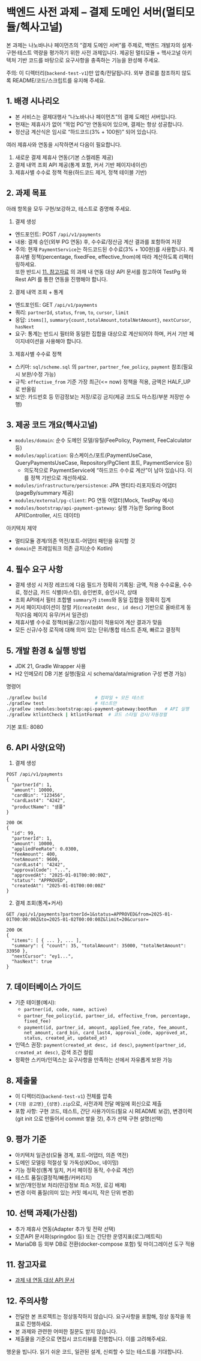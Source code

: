 # 백엔드 사전 과제 – 결제 도메인 서버(멀티모듈/헥사고널)

본 과제는 나노바나나 페이먼츠의 “결제 도메인 서버”를 주제로, 백엔드 개발자의 설계·구현·테스트 역량을 평가하기 위한 사전 과제입니다. 제공된 멀티모듈 + 헥사고널 아키텍처 기반 코드를 바탕으로 요구사항을 충족하는 기능을 완성해 주세요.

주의: 이 디렉터리(`backend-test-v1`)만 압축/전달됩니다. 외부 경로를 참조하지 않도록 README/코드/스크립트를 유지해 주세요.

## 1. 배경 시나리오
- 본 서비스는 결제대행사 “나노바나나 페이먼츠”의 결제 도메인 서버입니다.
- 현재는 제휴사가 없어 “목업 PG”만 연동되어 있으며, 결제는 항상 성공합니다.
- 정산금 계산식은 임시로 “하드코드(3% + 100원)” 되어 있습니다.

여러 제휴사와 연동을 시작하면서 다음이 필요합니다.
1) 새로운 결제 제휴사 연동(기본 스켈레톤 제공)
2) 결제 내역 조회 API 제공(통계 포함, 커서 기반 페이지네이션)
3) 제휴사별 수수료 정책 적용(하드코드 제거, 정책 테이블 기반)

## 2. 과제 목표
아래 항목을 모두 구현/보강하고, 테스트로 증명해 주세요.

1) 결제 생성
- 엔드포인트: POST `/api/v1/payments`
- 내용: 결제 승인(외부 PG 연동) 후, 수수료/정산금 계산 결과를 포함하여 저장
- 주의: 현재 `PaymentService`는 하드코드된 수수료(3% + 100원)를 사용합니다. 제휴사별 정책(percentage, fixedFee, effective_from)에 따라 계산하도록 리팩터링하세요.  
  또한 반드시 [11. 참고자료](#11-참고자료) 의 과제 내 연동 대상 API 문서를 참고하여 TestPg 와 Rest API 를 통한 연동을 진행해야 합니다. 

2) 결제 내역 조회 + 통계
- 엔드포인트: GET `/api/v1/payments`
- 쿼리: `partnerId`, `status`, `from`, `to`, `cursor`, `limit`
- 응답: `items[]`, `summary{count,totalAmount,totalNetAmount}`, `nextCursor`, `hasNext`
- 요구: 통계는 반드시 필터와 동일한 집합을 대상으로 계산되어야 하며, 커서 기반 페이지네이션을 사용해야 합니다.

3) 제휴사별 수수료 정책
- 스키마: `sql/scheme.sql` 의 `partner`, `partner_fee_policy`, `payment` 참조(필요시 보완/수정 가능)
- 규칙: `effective_from` 기준 가장 최근(<= now) 정책을 적용, 금액은 HALF_UP로 반올림
- 보안: 카드번호 등 민감정보는 저장/로깅 금지(제공 코드도 마스킹/부분 저장만 수행)

## 3. 제공 코드 개요(헥사고널)
- `modules/domain`: 순수 도메인 모델/유틸(FeePolicy, Payment, FeeCalculator 등)
- `modules/application`: 유스케이스/포트(PaymentUseCase, QueryPaymentsUseCase, Repository/PgClient 포트, PaymentService 등)
  - 의도적으로 PaymentService에 “하드코드 수수료 계산”이 남아 있습니다. 이를 정책 기반으로 개선하세요.
- `modules/infrastructure/persistence`: JPA 엔티티·리포지토리·어댑터(pageBy/summary 제공)
- `modules/external/pg-client`: PG 연동 어댑터(Mock, TestPay 예시)
- `modules/bootstrap/api-payment-gateway`: 실행 가능한 Spring Boot API(Controller, 시드 데이터)

아키텍처 제약
- 멀티모듈 경계/의존 역전/포트-어댑터 패턴을 유지할 것
- `domain`은 프레임워크 의존 금지(순수 Kotlin)

## 4. 필수 요구 사항
- 결제 생성 시 저장 레코드에 다음 필드가 정확히 기록됨: 금액, 적용 수수료율, 수수료, 정산금, 카드 식별(마스킹), 승인번호, 승인시각, 상태
- 조회 API에서 필터 조합별 `summary`가 `items`와 동일 집합을 정확히 집계
- 커서 페이지네이션이 정렬 키(`createdAt desc, id desc`) 기반으로 올바르게 동작(다음 페이지 유무/커서 일관성)
- 제휴사별 수수료 정책(비율/고정/시점)이 적용되어 계산 결과가 맞음
- 모든 신규/수정 로직에 대해 의미 있는 단위/통합 테스트 존재, 빠르고 결정적

## 5. 개발 환경 & 실행 방법
- JDK 21, Gradle Wrapper 사용
- H2 인메모리 DB 기본 실행(필요 시 schema/data/migration 구성 변경 가능)

명령어
```bash
./gradlew build                  # 컴파일 + 모든 테스트
./gradlew test                   # 테스트만
./gradlew :modules:bootstrap:api-payment-gateway:bootRun   # API 실행
./gradlew ktlintCheck | ktlintFormat  # 코드 스타일 검사/자동정렬
```
기본 포트: 8080

## 6. API 사양(요약)
1) 결제 생성
```
POST /api/v1/payments
{
  "partnerId": 1,
  "amount": 10000,
  "cardBin": "123456",
  "cardLast4": "4242",
  "productName": "샘플"
}

200 OK
{
  "id": 99,
  "partnerId": 1,
  "amount": 10000,
  "appliedFeeRate": 0.0300,
  "feeAmount": 400,
  "netAmount": 9600,
  "cardLast4": "4242",
  "approvalCode": "...",
  "approvedAt": "2025-01-01T00:00:00Z",
  "status": "APPROVED",
  "createdAt": "2025-01-01T00:00:00Z"
}
```

2) 결제 조회(통계+커서)
```
GET /api/v1/payments?partnerId=1&status=APPROVED&from=2025-01-01T00:00:00Z&to=2025-01-02T00:00:00Z&limit=20&cursor=

200 OK
{
  "items": [ { ... }, ... ],
  "summary": { "count": 35, "totalAmount": 35000, "totalNetAmount": 33950 },
  "nextCursor": "ey1...",
  "hasNext": true
}
```

## 7. 데이터베이스 가이드
- 기준 테이블(예시):
  - `partner(id, code, name, active)`
  - `partner_fee_policy(id, partner_id, effective_from, percentage, fixed_fee)`
  - `payment(id, partner_id, amount, applied_fee_rate, fee_amount, net_amount, card_bin, card_last4, approval_code, approved_at, status, created_at, updated_at)`
- 인덱스 권장: `payment(created_at desc, id desc)`, `payment(partner_id, created_at desc)`, 검색 조건 컬럼
- 정확한 스키마/인덱스는 요구사항을 만족하는 선에서 자유롭게 보완 가능

## 8. 제출물
- 이 디렉터리(`backend-test-v1`) 전체를 압축
- `{지원 공고명}_{성명}.zip`으로, 사전과제 전달 메일에 회신으로 제출
- 포함 사항: 구현 코드, 테스트, 간단 사용가이드(필요 시 README 보강), 변경이력 (git init 으로 만들어서 commit 쌓을 것), 추가 선택 구현 설명(선택)

## 9. 평가 기준
- 아키텍처 일관성(모듈 경계, 포트-어댑터, 의존 역전)
- 도메인 모델링 적절성 및 가독성(KDoc, 네이밍)
- 기능 정확성(통계 일치, 커서 페이징 동작, 수수료 계산)
- 테스트 품질(결정적/빠름/커버리지)
- 보안/개인정보 처리(민감정보 최소 저장, 로깅 배제)
- 변경 이력 품질(의미 있는 커밋 메시지, 작은 단위 변경)

## 10. 선택 과제(가산점)
- 추가 제휴사 연동(Adapter 추가 및 전략 선택)
- 오픈API 문서화(springdoc 등) 또는 간단한 운영지표(로그/메트릭)
- MariaDB 등 외부 DB로 전환(docker-compose 포함) 및 마이그레이션 도구 적용

## 11. 참고자료
- [과제 내 연동 대상 API 문서](https://api-test-pg.bigs.im/docs/index.html)

## 12. 주의사항
- 전달한 본 프로젝트는 정상동작하지 않습니다. 요구사항을 포함해, 정상 동작을 목표로 진행하세요.
- 본 과제와 관련한 어떠한 질문도 받지 않습니다.
- 제출물을 기준으로 면접시 코드리뷰를 진행합니다. 이를 고려해주세요. 

행운을 빕니다. 읽기 쉬운 코드, 일관된 설계, 신뢰할 수 있는 테스트를 기대합니다.